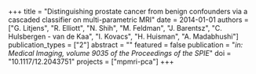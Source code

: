 +++
title = "Distinguishing prostate cancer from benign confounders via a cascaded classifier on multi-parametric MRI"
date = 2014-01-01
authors = ["G. Litjens", "R. Elliott", "N. Shih", "M. Feldman", "J. Barentsz", "C. Hulsbergen - van de Kaa", "I. Kovacs", "H. Huisman", "A. Madabhushi"]
publication_types = ["2"]
abstract = ""
featured = false
publication = "*in: Medical Imaging, volume 9035 of the Proceedings of the SPIE*"
doi = "10.1117/12.2043751"
projects = ["mpmri-pca"]
+++

